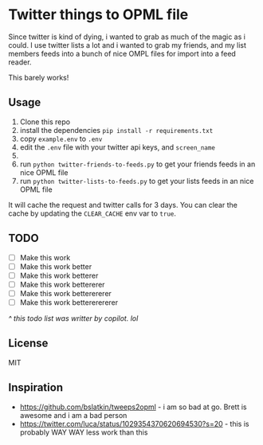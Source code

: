 # Twitter things to OPML file

Since twitter is kind of dying, i wanted to grab as much of the magic as i could. I use twitter lists a lot and i wanted to grab my friends, and my list members feeds into a bunch of nice OMPL files for import into a feed reader. 

This barely works! 

## Usage

1. Clone this repo
2. install the dependencies `pip install -r requirements.txt`
3. copy `example.env` to `.env`
4. edit the `.env` file with your twitter api keys, and `screen_name`
5. 
6. run `python twitter-friends-to-feeds.py` to get your friends feeds in an nice OPML file
7. run `python twitter-lists-to-feeds.py` to get your lists feeds in an nice OPML file

It will cache the request and twitter calls for 3 days. You can clear the cache by updating the `CLEAR_CACHE` env var to `true`.

## TODO

- [ ] Make this work
- [ ] Make this work better
- [ ] Make this work betterer
- [ ] Make this work bettererer
- [ ] Make this work betterererer
- [ ] Make this work bettererererer

*^ this todo list was writter by copilot. lol*

## License

MIT

## Inspiration

- https://github.com/bslatkin/tweeps2opml - i am so bad at go. Brett is awesome and i am a bad person
- https://twitter.com/luca/status/1029354370620694530?s=20 - this is probably WAY WAY less work than this





